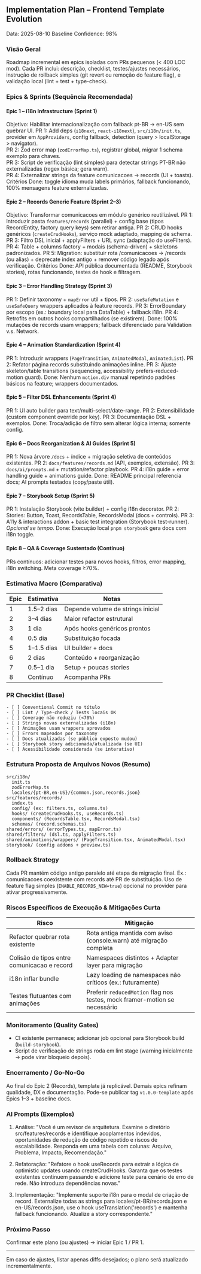 ## Implementation Plan – Frontend Template Evolution

Data: 2025-08-10
Baseline Confidence: 98%

### Visão Geral

Roadmap incremental em epics isoladas com PRs pequenos (< 400 LOC mod). Cada PR inclui: descrição, checklist, testes/ajustes necessários, instrução de rollback simples (git revert ou remoção do feature flag), e validação local (lint + test + type-check).

### Epics & Sprints (Sequência Recomendada)

#### Epic 1 – i18n Infrastructure (Sprint 1)

Objetivo: Habilitar internacionalização com fallback pt-BR → en-US sem quebrar UI.
PR 1: Add deps (`i18next`, `react-i18next`), `src/i18n/init.ts`, provider em `AppProviders`, config fallback, detection (query > localStorage > navigator).  
PR 2: Zod error map (`zodErrorMap.ts`), registrar global, migrar 1 schema exemplo para chaves.  
PR 3: Script de verificação (lint simples) para detectar strings PT-BR não externalizadas (regex básica; gera warn).  
PR 4: Externalizar strings da feature comunicacoes → records (UI + toasts).  
Critérios Done: toggle idioma muda labels primários, fallback funcionando, 100% mensagens feature externalizadas.

#### Epic 2 – Records Generic Feature (Sprint 2–3)

Objetivo: Transformar comunicacoes em módulo genérico reutilizável.
PR 1: Introduzir pasta `features/records` (parallel) + config base (tipos RecordEntity, factory query keys) sem retirar antiga.
PR 2: CRUD hooks genéricos (`createCrudHooks`), serviço mock adaptado, mapping de schema.
PR 3: Filtro DSL inicial + applyFilters + URL sync (adaptação do useFilters).
PR 4: Table + columns factory + modais (schema-driven) + skeletons padronizados.
PR 5: Migration: substituir rota /comunicacoes → /records (ou alias) + deprecate index antigo + remover código legado após verificação.
Critérios Done: API pública documentada (README, Storybook stories), rotas funcionando, testes de hook e filtragem.

#### Epic 3 – Error Handling Strategy (Sprint 3)

PR 1: Definir taxonomy + `mapError` util + tipos.
PR 2: `useSafeMutation` e `useSafeQuery` wrappers aplicados à feature records.
PR 3: ErrorBoundary por escopo (ex.: boundary local para DataTable) + fallback i18n.
PR 4: Retrofits em outros hooks compartilhados (se existirem).
Done: 100% mutações de records usam wrappers; fallback diferenciado para Validation v.s. Network.

#### Epic 4 – Animation Standardization (Sprint 4)

PR 1: Introduzir wrappers (`PageTransition`, `AnimatedModal`, `AnimatedList`).
PR 2: Refator página records substituindo animações inline.
PR 3: Ajuste skeleton/table transitions (sequencing, accessibility prefers-reduced-motion guard).
Done: Nenhum `motion.div` manual repetindo padrões básicos na feature; wrappers documentados.

#### Epic 5 – Filter DSL Enhancements (Sprint 4)

PR 1: UI auto builder para text/multi-select/date-range.
PR 2: Extensibilidade (custom component override por key).
PR 3: Documentação DSL + exemplos.
Done: Troca/adição de filtro sem alterar lógica interna; somente config.

#### Epic 6 – Docs Reorganization & AI Guides (Sprint 5)

PR 1: Nova árvore `/docs` + índice + migração seletiva de conteúdos existentes.
PR 2: `docs/features/records.md` (API, exemplos, extensão).
PR 3: `docs/ai/prompts.md` + mutation/refactor playbook.
PR 4: i18n guide + error handling guide + animations guide.
Done: README principal referencia docs; AI prompts testados (copy/paste útil).

#### Epic 7 – Storybook Setup (Sprint 5)

PR 1: Instalação Storybook (vite builder) + config i18n decorator.
PR 2: Stories: Button, Toast, RecordsTable, RecordsModal (docs + controls).
PR 3: A11y & interactions addon + basic test integration (Storybook test-runner). _Opcional se tempo._
Done: Execução local `pnpm storybook` gera docs com i18n toggle.

#### Epic 8 – QA & Coverage Sustentado (Contínuo)

PRs contínuos: adicionar testes para novos hooks, filtros, error mapping, i18n switching. Meta coverage ≥70%.

### Estimativa Macro (Comparativa)

| Epic | Estimativa | Notas                             |
| ---- | ---------- | --------------------------------- |
| 1    | 1.5–2 dias | Depende volume de strings inicial |
| 2    | 3–4 dias   | Maior refactor estrutural         |
| 3    | 1 dia      | Após hooks genéricos prontos      |
| 4    | 0.5 dia    | Substituição focada               |
| 5    | 1–1.5 dias | UI builder + docs                 |
| 6    | 2 dias     | Conteúdo + reorganização          |
| 7    | 0.5–1 dia  | Setup + poucas stories            |
| 8    | Contínuo   | Acompanha PRs                     |

### PR Checklist (Base)

```
- [ ] Conventional Commit no título
- [ ] Lint / Type-check / Tests locais OK
- [ ] Coverage não reduziu (<70%)
- [ ] Strings novas externalizadas (i18n)
- [ ] Animações usam wrappers aprovados
- [ ] Errors mapeados por taxonomy
- [ ] Docs atualizadas (se público exposto mudou)
- [ ] Storybook story adicionada/atualizada (se UI)
- [ ] Acessibilidade considerada (se interativo)
```

### Estrutura Proposta de Arquivos Novos (Resumo)

```
src/i18n/
  init.ts
  zodErrorMap.ts
  locales/{pt-BR,en-US}/{common.json,records.json}
src/features/records/
  index.ts
  config/ (ex: filters.ts, columns.ts)
  hooks/ (createCrudHooks.ts, useRecords.ts)
  components/ (RecordsTable.tsx, RecordsModal.tsx)
  schemas/ (record.schemas.ts)
shared/errors/ (errorTypes.ts, mapError.ts)
shared/filters/ (dsl.ts, applyFilters.ts)
shared/animations/wrappers/ (PageTransition.tsx, AnimatedModal.tsx)
storybook/ (config addons + preview.ts)
```

### Rollback Strategy

Cada PR mantém código antigo paralelo até etapa de migração final. Ex.: comunicacoes coexistente com records até PR de substituição. Uso de feature flag simples (`ENABLE_RECORDS_NEW=true`) opcional no provider para ativar progressivamente.

### Riscos Específicos de Execução & Mitigações Curta

| Risco                                       | Mitigação                                                                  |
| ------------------------------------------- | -------------------------------------------------------------------------- |
| Refactor quebrar rota existente             | Rota antiga mantida com aviso (console.warn) até migração completa         |
| Colisão de tipos entre comunicacao e record | Namespaces distintos + Adapter layer para migração                         |
| i18n inflar bundle                          | Lazy loading de namespaces não críticos (ex.: futuramente)                 |
| Testes flutuantes com animações             | Preferir `reducedMotion` flag nos testes, mock framer-motion se necessário |

### Monitoramento (Quality Gates)

- CI existente permanece; adicionar job opcional para Storybook build (`build-storybook`).
- Script de verificação de strings roda em lint stage (warning inicialmente → pode virar bloqueio depois).

### Encerramento / Go-No-Go

Ao final do Epic 2 (Records), template já replicável. Demais epics refinam qualidade, DX e documentação. Pode-se publicar tag `v1.0.0-template` após Epics 1–3 + baseline docs.

### AI Prompts (Exemplos)

1. Análise:
   "Você é um revisor de arquitetura. Examine o diretório src/features/records e identifique acoplamentos indevidos, oportunidades de redução de código repetido e riscos de escalabilidade. Responda em uma tabela com colunas: Arquivo, Problema, Impacto, Recomendação."

2. Refatoração:
   "Refatore o hook useRecords para extrair a lógica de optimistic updates usando createCrudHooks. Garanta que os testes existentes continuem passando e adicione teste para cenário de erro de rede. Não introduza dependências novas."

3. Implementação:
   "Implemente suporte i18n para o modal de criação de record. Externalize todas as strings para locales/pt-BR/records.json e en-US/records.json, use o hook useTranslation('records') e mantenha fallback funcionando. Atualize a story correspondente."

### Próximo Passo

Confirmar este plano (ou ajustes) → iniciar Epic 1 / PR 1.

---

Em caso de ajustes, listar apenas diffs desejados; o plano será atualizado incrementalmente.
